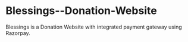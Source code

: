 # Blessings--Donation-Website
Blessings is a Donation Website with integrated payment gateway using Razorpay. 
